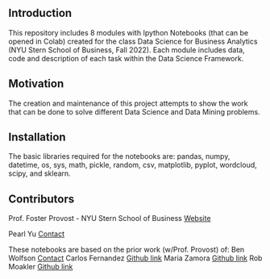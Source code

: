 ## Introduction

This repository includes 8 modules with Ipython Notebooks (that can be opened in Colab) created for the class Data Science for Business Analytics (NYU Stern School of Business, Fall 2022). Each module includes data, code and description of each task within the Data Science Framework.


## Motivation

The creation and maintenance of this project attempts to show the work that can be done to solve different Data Science and Data Mining problems. 


## Installation

The basic libraries required for the notebooks are: pandas, numpy, datetime, os, sys, math, pickle, random, csv, matplotlib, pyplot, wordcloud, scipy, and sklearn.


## Contributors

Prof. Foster Provost - NYU Stern School of Business [Website](http://people.stern.nyu.edu/fprovost/)

Pearl Yu [Contact](py571@stern.nyu.edu)

These notebooks are based on the prior work (w/Prof. Provost) of: 
Ben Wolfson [Contact](https://www.linkedin.com/in/ben-wolfson-61925a87/)
Carlos Fernandez [Github link](https://github.com/ferlocar)
Maria Zamora [Github link](https://github.com/mariazm/Spring2017_ProfFosterProvost)
Rob Moakler [Github link](https://github.com/rmoakler)
